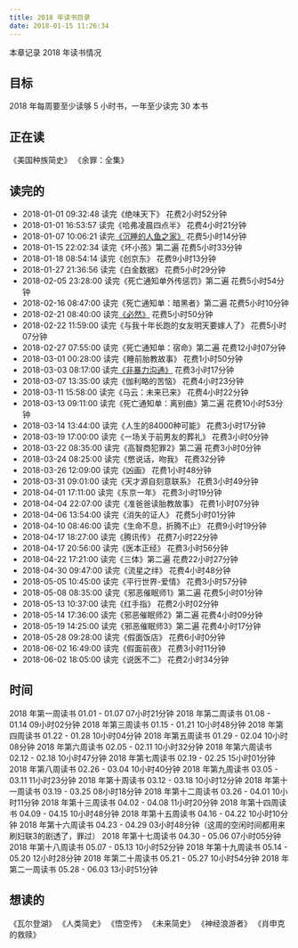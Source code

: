 ```yaml
---
title: 2018 年读书目录
date: 2018-01-15 11:26:34
---
```


本章记录 2018 年读书情况

## 目标
2018 年每周要至少读够 5 小时书，一年至少读完 30 本书


## 正在读
《美国种族简史》
《余罪：全集》




## 读完的

- 2018-01-01 09:32:48 读完《绝味天下》                                             花费2小时52分钟
- 2018-01-01 16:53:57 读完《哈弗凌晨四点半》                                       花费4小时21分钟
- 2018-01-07 10:06:21 读完[《沉睡的人鱼之家》](/2018/01/07/chenshuiderenyuzhijia/) 花费5小时14分钟
- 2018-01-15 22:02:34 读完《坏小孩》第二遍                                         花费5小时33分钟
- 2018-01-18 08:54:14 读完《创京东》                                               花费9小时13分钟
- 2018-01-27 21:36:56 读完《白金数据》                                             花费5小时29分钟
- 2018-02-05 23:28:00 读完《死亡通知单外传惩罚》第二遍                             花费5小时54分钟
- 2018-02-16 08:47:00 读完《死亡通知单：暗黑者》第二遍                             花费5小时10分钟
- 2018-02-21 08:40:00 读完[《必然》](/2018/02/21/biran/)                           花费5小时50分钟
- 2018-02-22 11:59:00 读完《与我十年长跑的女友明天要嫁人了》                       花费5小时07分钟
- 2018-02-27 07:55:00 读完《死亡通知单：宿命》第二遍                               花费12小时07分钟
- 2018-03-01 00:28:00 读完《睡前胎教故事》                                         花费1小时50分钟
- 2018-03-03 08:17:00 读完[《非暴力沟通》](/2018/03/05/feibaoligoutong/)           花费3小时17分钟
- 2018-03-07 13:35:00 读完《伽利略的苦恼》                                         花费4小时23分钟
- 2018-03-11 15:58:00 读完《马云：未来已来》                                       花费4小时22分钟
- 2018-03-13 09:11:00 读完《死亡通知单：离别曲》第二遍                             花费10小时53分钟
- 2018-03-14 13:44:00 读完《人生的84000种可能》                                    花费3小时17分钟
- 2018-03-19 17:00:00 读完《一场关于前男友的葬礼》                                 花费3小时0分钟
- 2018-03-22 08:35:00 读完《高智商犯罪2》第二遍                                    花费3小时0分钟
- 2018-03-24 08:25:00 读完《憋说话，吻我》                                         花费32分钟
- 2018-03-26 12:09:00 读完《凶画》                                                 花费1小时48分钟
- 2018-03-31 09:01:00 读完《天才源自刻意联系》                                     花费3小时49分钟
- 2018-04-01 17:11:00 读完《东京一年》                                             花费3小时19分钟
- 2018-04-04 22:07:00 读完《准爸爸读胎教故事》                                     花费1小时07分钟
- 2018-04-06 13:54:00 读完《消失的证人》                                           花费5小时01分钟
- 2018-04-10 08:46:00 读完《生命不息，折腾不止》                                   花费9小时19分钟
- 2018-04-17 18:27:00 读完《腾讯传》                                               花费7小时22分钟
- 2018-04-17 20:56:00 读完《医本正经》                                             花费3小时56分钟
- 2018-04-22 17:21:00 读完《三体》第二遍                                           花费22小时27分钟
- 2018-04-30 09:47:00 读完《流星之绊》                                             花费4小时48分钟
- 2018-05-05 10:45:00 读完《平行世界-爱情》                                        花费3小时57分钟
- 2018-05-08 08:35:00 读完《邪恶催眠师1》第二遍                                    花费5小时01分钟
- 2018-05-13 10:37:00 读完《红手指》                                               花费2小时02分钟
- 2018-05-14 17:36:00 读完《邪恶催眠师2》第二遍                                    花费4小时09分钟
- 2018-05-19 14:25:00 读完《邪恶催眠师3》第二遍                                    花费4小时17分钟
- 2018-05-28 09:28:00 读完《假面饭店》                                             花费6小时0分钟
- 2018-06-02 16:49:00 读完《假面前夜》                                             花费3小时11分钟
- 2018-06-02 18:05:00 读完《说医不二》                                             花费2小时34分钟

## 时间

2018 年第一周读书   01.01 - 01.07 07小时21分钟
2018 年第二周读书   01.08 - 01.14 09小时02分钟
2018 年第三周读书   01.15 - 01.21 10小时48分钟
2018 年第四周读书   01.22 - 01.28 10小时04分钟
2018 年第五周读书   01.29 - 02.04 10小时08分钟
2018 年第六周读书   02.05 - 02.11 10小时32分钟
2018 年第六周读书   02.12 - 02.18 10小时47分钟
2018 年第七周读书   02.19 - 02.25 15小时01分钟
2018 年第八周读书   02.26 - 03.04 10小时40分钟
2018 年第九周读书   03.05 - 03.11 11小时23分钟
2018 年第十周读书   03.12 - 03.18 10小时12分钟
2018 年第十一周读书 03.19 - 03.25 08小时18分钟
2018 年第十二周读书 03.26 - 04.01 10小时11分钟
2018 年第十三周读书 04.02 - 04.08 11小时20分钟
2018 年第十四周读书 04.09 - 04.15 10小时48分钟
2018 年第十五周读书 04.16 - 04.22 10小时10分钟
2018 年第十六周读书 04.23 - 04.29 03小时48分钟（这周的空闲时间都用来刷妇联3的剧透了，罪过）
2018 年第十七周读书 04.30 - 05.06 07小时05分钟
2018 年第十八周读书 05.07 - 05.13 10小时52分钟
2018 年第十九周读书 05.14 - 05.20 12小时28分钟
2018 年第二十周读书 05.21 - 05.27 10小时54分钟
2018 年第二一周读书 05.28 - 06.03 13小时51分钟


## 想读的

《瓦尔登湖》
《人类简史》
《悟空传》
《未来简史》
《神经浪游者》
《肖申克的救赎》
